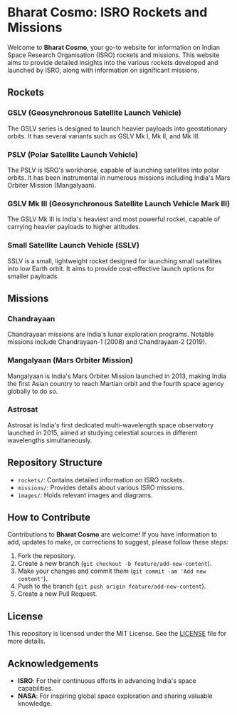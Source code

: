 # Bharat Cosmo: ISRO Rockets and Missions

Welcome to **Bharat Cosmo**, your go-to website for information on Indian Space Research Organisation (ISRO) rockets and missions. This website aims to provide detailed insights into the various rockets developed and launched by ISRO, along with information on significant missions.

## Rockets

### GSLV (Geosynchronous Satellite Launch Vehicle)
The GSLV series is designed to launch heavier payloads into geostationary orbits. It has several variants such as GSLV Mk I, Mk II, and Mk III.

### PSLV (Polar Satellite Launch Vehicle)
The PSLV is ISRO's workhorse, capable of launching satellites into polar orbits. It has been instrumental in numerous missions including India's Mars Orbiter Mission (Mangalyaan).

### GSLV Mk III (Geosynchronous Satellite Launch Vehicle Mark III)
The GSLV Mk III is India's heaviest and most powerful rocket, capable of carrying heavier payloads to higher altitudes.

### Small Satellite Launch Vehicle (SSLV)
SSLV is a small, lightweight rocket designed for launching small satellites into low Earth orbit. It aims to provide cost-effective launch options for smaller payloads.

## Missions

### Chandrayaan
Chandrayaan missions are India's lunar exploration programs. Notable missions include Chandrayaan-1 (2008) and Chandrayaan-2 (2019).

### Mangalyaan (Mars Orbiter Mission)
Mangalyaan is India's Mars Orbiter Mission launched in 2013, making India the first Asian country to reach Martian orbit and the fourth space agency globally to do so.

### Astrosat
Astrosat is India's first dedicated multi-wavelength space observatory launched in 2015, aimed at studying celestial sources in different wavelengths simultaneously.

## Repository Structure

- `rockets/`: Contains detailed information on ISRO rockets.
- `missions/`: Provides details about various ISRO missions.
- `images/`: Holds relevant images and diagrams.

## How to Contribute

Contributions to **Bharat Cosmo** are welcome! If you have information to add, updates to make, or corrections to suggest, please follow these steps:

1. Fork the repository.
2. Create a new branch (`git checkout -b feature/add-new-content`).
3. Make your changes and commit them (`git commit -am 'Add new content'`).
4. Push to the branch (`git push origin feature/add-new-content`).
5. Create a new Pull Request.

## License

This repository is licensed under the MIT License. See the [LICENSE](./LICENSE) file for more details.

## Acknowledgements

- **ISRO**: For their continuous efforts in advancing India's space capabilities.
- **NASA**: For inspiring global space exploration and sharing valuable knowledge.



